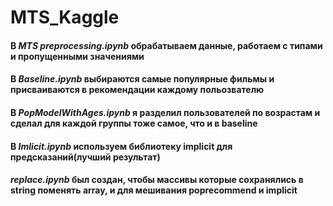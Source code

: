 # MTS_Kaggle
#### В *MTS preprocessing.ipynb* обрабатываем данные, работаем с типами и пропущенными значениями
#### В *Baseline.ipynb* выбираются самые популярные фильмы и присваиваются в рекомендации каждому польозвателю
#### В *PopModelWithAges.ipynb* я разделил пользователей по возрастам и сделал для каждой группы тоже самое, что и в baseline
#### В *Imlicit.ipynb* используем библиотеку implicit для предсказаний(лучший результат)
#### *replace.ipynb* был создан, чтобы массивы которые сохранялись в string поменять array, и для мешивания poprecommend и implicit 
